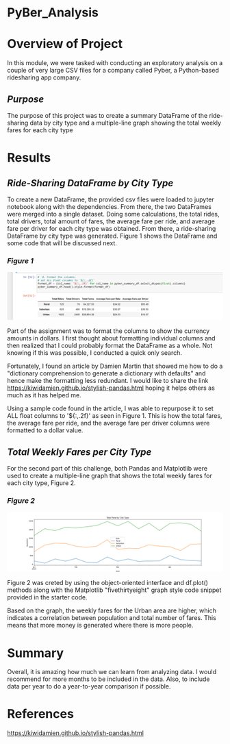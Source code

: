 # PyBer_Analysis

# Overview of Project
In this module, we were tasked with conducting an exploratory analysis on a couple of very large CSV files for a company called Pyber, a Python-based ridesharing app company.

## *Purpose*
The purpose of this project was to create a summary DataFrame of the ride-sharing data by city type and a multiple-line graph showing the total weekly fares for each city type

# Results
## *Ride-Sharing DataFrame by City Type*
To create a new DataFrame, the provided csv files were loaded to jupyter notebook along with the dependencies.  From there, the two DataFrames were merged into a single dataset.  Doing some calculations, the total rides, total drivers, total amount of fares, the average fare per ride, and average fare per driver for each city type was obtained.  From there, a ride-sharing DataFrame by city type was generated.  Figure 1 shows the DataFrame and some code that will be discussed next.

### *Figure 1*

![Alt text](Resources/pyber%20dataframe.png)

Part of the assignment was to format the columns to show the currency amounts in dollars.  I first thought about formatting individual columns and then realized that I could probably format the DataFrame as a whole.  Not knowing if this was possible, I conducted a quick only search.  

Fortunately, I found an article by Damien Martin that showed me how to do a "dictionary comprehension to generate a dictionary with defaults" and hence make the formatting less redundant.  I would like to share the link <https://kiwidamien.github.io/stylish-pandas.html> hoping it helps others as much as it has helped me.

Using a sample code found in the article, I was able to repurpose it to set ALL float columns to '${:,.2f}' as seen in Figure 1.  This is how the total fares, the average fare per ride, and the average fare per driver columns were formatted to a dollar value.

## *Total Weekly Fares per City Type*
For the second part of this challenge, both Pandas and Matplotlib were used to create a multiple-line graph that shows the total weekly fares for each city type, Figure 2.

### *Figure 2*
![Alt text](Resources/PyBer_fare_summary.png)

Figure 2 was creted by using the object-oriented interface and df.plot() methods along with the Matplotlib "fivethirtyeight" graph style code snippet provided in the starter code. 

Based on the graph, the weekly fares for the Urban area are higher, which indicates a correlation between population and total number of fares. This means that more money is generated where there is more people. 

# Summary
Overall, it is amazing how much we can learn from analyzing data. 
I would recommend for more months to be included in the data.  Also, to include data per year to do a year-to-year comparison if possible. 

# References
https://kiwidamien.github.io/stylish-pandas.html